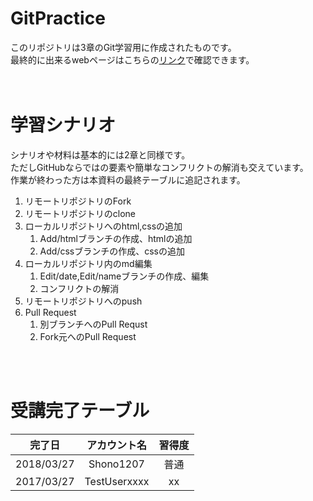 # GitPractice
このリポジトリは3章のGit学習用に作成されたものです。  
最終的に出来るwebページはこちらの[リンク](https://shono1207.github.io/PracticeGit/sample.html)で確認できます。
<br>  
<br>

# 学習シナリオ
シナリオや材料は基本的には2章と同様です。  
ただしGitHubならではの要素や簡単なコンフリクトの解消も交えています。  
作業が終わった方は本資料の最終テーブルに追記されます。

1. リモートリポジトリのFork
1. リモートリポジトリのclone
1. ローカルリポジトリへのhtml,cssの追加
    1. Add/htmlブランチの作成、htmlの追加
    1. Add/cssブランチの作成、cssの追加
1. ローカルリポジトリ内のmd編集
    1. Edit/date,Edit/nameブランチの作成、編集
    1. コンフリクトの解消
1. リモートリポジトリへのpush
1. Pull Request
    1. 別ブランチへのPull Requst
    1. Fork元へのPull Request

<br>  
<br>

# 受講完了テーブル
| 完了日 | アカウント名 | 習得度 |
|:---:|:---:|:---:|
|2018/03/27 |Shono1207 | 普通 |
|2017/03/27 |TestUserxxxx | xx |
